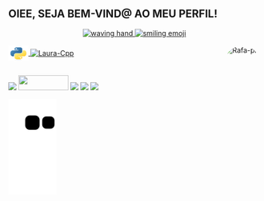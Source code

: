 ## OIEE, SEJA BEM-VIND@ AO MEU PERFIL! 

<div align="center">
  <a href="https://github.com/Laura-rosce">
  <img height="40" width="40" src="https://em-content.zobj.net/source/microsoft-teams/337/waving-hand_1f44b.png" alt="waving hand">
  <img height="40" width="40" src="https://em-content.zobj.net/source/microsoft-teams/337/beaming-face-with-smiling-eyes_1f601.png" alt="smiling emoji"/>
    
</div>
<div style="display: inline_block"><br> 
  <img align="center" alt="Laura-Python" height="30" width="40" src="https://raw.githubusercontent.com/devicons/devicon/master/icons/python/python-original.svg">
  <img align="center" alt="Laura-Cpp" height="30" width="40" src="https://cdn.jsdelivr.net/gh/devicons/devicon/icons/cplusplus/cplusplus-original.svg">
  <img align="right" alt="Rafa-pic" height="150" style="border-radius:50px;" src="https://cdn.discordapp.com/attachments/941162449460158514/962422439445422160/63624974170263.5c24e5846da61.jpg">
</div>
  
  </div>
  
  ##
 
<div> 
  <a href="https://instagram.com/laura_rosce" target="_blank"><img src="https://img.shields.io/badge/-Instagram-%23E4405F?style=for-the-badge&logo=instagram&logoColor=white" target="_blank"></a>
  <a href="https://www.beecrowd.com.br/judge/pt/profile/600344" target="_blank"><img height="30" width="100" src="https://user-images.githubusercontent.com/93408918/162590286-3b46daf1-0d3a-401e-a2e3-6c368df624b6.png" target="_blank"></a>
 <a href="https://discord.com/channels/@me" target="_blank"><img src="https://img.shields.io/badge/Discord-7289DA?style=for-the-badge&logo=discord&logoColor=white" target="_blank"></a> 
  <a href = "mailto:laura.roscelle@escolar.ifrn.edu.br"><img src="https://img.shields.io/badge/-Gmail-%23333?style=for-the-badge&logo=gmail&logoColor=white" target="_blank"></a>
  <a href="https://www.linkedin.com/in/laura-roscelle-38b767234/" target="_blank"><img src="https://img.shields.io/badge/-LinkedIn-%230077B5?style=for-the-badge&logo=linkedin&logoColor=white" target="_blank"></a> 
  
  
  ![Snake animation](https://github.com/Laura-rosce/Laura-rosce/blob/output/github-contribution-grid-snake.svg)
 
</div>
